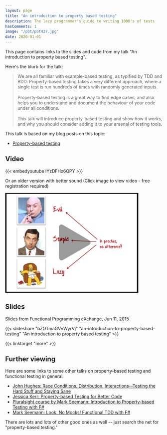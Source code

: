 ```yaml
---
layout: page
title: "An introduction to property based testing"
description: The lazy programmer's guide to writing 1000's of tests
hasComments: 1
image: "/pbt/pbt427.jpg"
date: 2020-01-01
---
```


This page contains links to the slides and code from my talk "An introduction to property based testing".

Here's the blurb for the talk:


> We are all familiar with example-based testing, as typified by TDD and BDD.
> Property-based testing takes a very different approach, where a single test is run hundreds of times with randomly generated inputs.
> \
> \
> Property-based testing is a great way to find edge cases, and also helps you to
> understand and document the behaviour of your code under all conditions.
> \
> \
> This talk will introduce property-based testing and show how it works,
> and why you should consider adding it to your arsenal of testing tools.

This talk is based on my blog posts on this topic:

* [Property-based testing](/series/property-based-testing/)

## Video

{{< embedyoutube IYzDFHx6QPY >}}

Or an older version with better sound (Click image to view video - free registration required)

[![Video from Functional Programming eXchange, Jun 11, 2015](pbt427.jpg)](https://goo.gl/p2kfWH)

## Slides

Slides from Functional Programming eXchange, Jun 11, 2015

{{< slideshare "bZOTmaGVvWyrVj" "an-introduction-to-property-based-testing" "An introduction to property based testing" >}}

{{< linktarget "more" >}}

## Further viewing

Here are some links to some other talks on property-based testing and functional testing in general.

* [John Hughes: Race Conditions, Distribution, Interactions--Testing the Hard Stuff and Staying Sane](https://vimeo.com/68383317)
* [Jessica Kerr: Property-based Testing for Better Code](https://www.youtube.com/watch?v=shngiiBfD80)
* [Pluralsight course by Mark Seemann: Introduction to Property-based Testing with F#](http://www.pluralsight.com/courses/fsharp-property-based-testing-introduction)
* [Mark Seemann: Look, No Mocks! Functional TDD with F#](http://www.infoq.com/presentations/mock-fsharp-tdd)

There are lots and lots of other good ones as well -- just search the net for "property-based testing."


